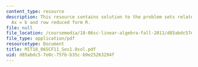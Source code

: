 ```yaml
---
content_type: resource
description: This resource contains solution to the problem sets related to solving
  Ax = b and row reduced form R.
file: null
file_location: /coursemedia/18-06sc-linear-algebra-fall-2011/d85abdc57e0c75fbb35cb9e25263294f_MIT18_06SCF11_Ses1.8sol.pdf
file_type: application/pdf
resourcetype: Document
title: MIT18_06SCF11_Ses1.8sol.pdf
uid: d85abdc5-7e0c-75fb-b35c-b9e25263294f
---
```

